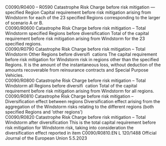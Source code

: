  
C0090/R0400 – 
R0590  Catastrophe Risk Charge 
before risk mitigation — 
specified Region  Capital requirement before risk mitigation arising from Windstorm for each of the 
23 specified Regions corresponding to the larger of scenario A or B.  
C0090/R0600  Catastrophe Risk Charge 
before risk mitigation – 
Total Windstorm 
specified Regions before 
diversification  Total of the capital requirement before risk mitigation arising from Windstorm for 
the 23 specified regions.  
C0090/R0790  Catastrophe Risk Charge 
before risk mitigation – 
Total Windstorm Other 
Regions before diversifi ­
cations  The capital requirement before risk mitigation for Windstorm risk in regions other 
than the specified Regions. It is the amount of the instantaneous loss, without 
deduction of the amounts recoverable from reinsurance contracts and Special 
Purpose Vehicles.  
C0090/R0800  Catastrophe Risk Charge 
before risk mitigation – 
Total Windstorm all 
Regions before diversifi ­
cation  Total of the capital requirement before risk mitigation arising from Windstorm for 
all regions.  
C0090/R0810  Catastrophe Risk Charge 
before risk mitigation – 
Diversification effect 
between regions  Diversification effect arising from the aggregation of the Windstorm risks relating 
to the different regions (both specified Regions and ‘other regions’)  
C0090/R0820  Catastrophe Risk Charge 
before risk mitigation – 
Total Windstorm after 
diversification  This is the total capital requirement before risk mitigation for Windstorm risk, 
taking into consideration the diversification effect reported in item C0090/R0810.EN  L 120/1488 Official Journal of the European Union 5.5.2023